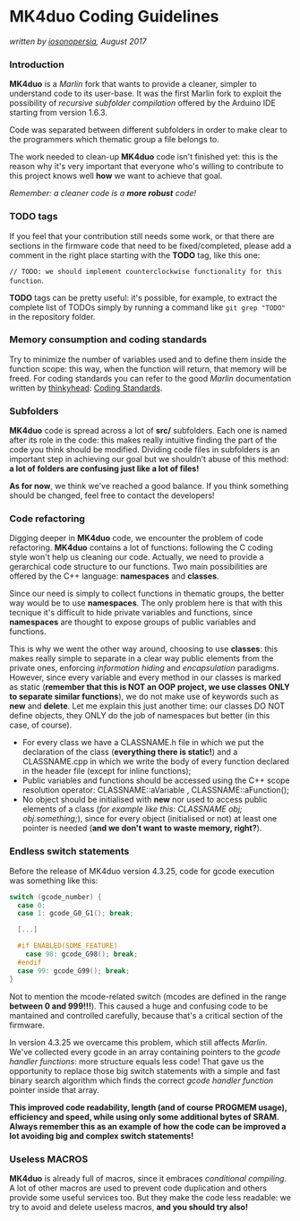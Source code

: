 # MK4duo Coding Guidelines
_written by [iosonopersia](https://github.com/iosonopersia), August 2017_

### Introduction
**MK4duo** is a _Marlin_ fork that wants to provide a cleaner, simpler to understand code to its user-base. It was the first Marlin fork to exploit the possibility of _recursive subfolder compilation_ offered by the Arduino IDE starting from version 1.6.3.

Code was separated between different subfolders in order to make clear to the programmers which thematic group a file belongs to.

The work needed to clean-up **MK4duo** code isn't finished yet: this is the reason why it's very important that everyone who's willing to contribute to this project knows well **how** we want to achieve that goal.

_Remember: a cleaner code is a **more robust** code!_

### TODO tags
If you feel that your contribution still needs some work, or that there are sections in the firmware code that need to be fixed/completed, please add a comment in the right place starting with the **TODO** tag, like this one:

`// TODO: we should implement counterclockwise functionality for this function`.

**TODO** tags can be pretty useful: it's possible, for example, to extract the complete list of TODOs simply by running a command like `git grep "TODO"` in the repository folder.

### Memory consumption and coding standards
Try to minimize the number of variables used and to define them inside the function scope: this way, when the function will return, that memory will be freed. For coding standards you can refer to the good _Marlin_ documentation written by [thinkyhead](https://github.com/thinkyhead): [Coding Standards](https://github.com/MarlinFirmware/MarlinDocumentation/blob/master/_development/coding_standards.md).

### Subfolders
**MK4duo** code is spread across a lot of **src/** subfolders. Each one is named after its role in the code: this makes really intuitive finding the part of the code you think should be modified. Dividing code files in subfolders is an important step in achieving our goal but we shouldn't abuse of this method: **a lot of folders are confusing just like a lot of files!**

**As for now**, we think we've reached a good balance. If you think something should be changed, feel free to contact the developers!

### Code refactoring
Digging deeper in **MK4duo** code, we encounter the problem of code refactoring. **MK4duo** contains a lot of functions: following the C coding style won't help us cleaning our code. Actually, we need to provide a gerarchical code structure to our functions. Two main possibilities are offered by the C++ language: **namespaces** and **classes**.

Since our need is simply to collect functions in thematic groups, the better way would be to use **namespaces**. The only problem here is that with this tecnique it's difficult to hide private variables and functions, since **namespaces** are thought to expose groups of public variables and functions.

This is why we went the other way around, choosing to use **classes**: this makes really simple to separate in a clear way public elements from the private ones, enforcing _information hiding_ and _encapsulation_ paradigms. However, since every variable and every method in our classes is marked as static (**remember that this is NOT an OOP project, we use classes ONLY to separate similar functions**), we do not make use of keywords such as **new** and **delete**. Let me explain this just another time: our classes DO NOT define objects, they ONLY do the job of namespaces but better (in this case, of course).

- For every class we have a CLASSNAME.h file in which we put the declaration of the class (**everything there is static!**) and a CLASSNAME.cpp in which we write the body of every function declared in the header file (except for inline functions);
- Public variables and functions should be accessed using the C++ scope resolution operator: CLASSNAME::aVariable , CLASSNAME::aFunction();
- No object should be initialised with **new** nor used to access public elements of a class (_for example like this: CLASSNAME obj; obj.something;_), since for every object (initialised or not) at least one pointer is needed (**and we don't want to waste memory, right?**).

### Endless switch statements
Before the release of MK4duo version 4.3.25, code for gcode execution was something like this:

```cpp
switch (gcode_number) {
  case 0:
  case 1: gcode_G0_G1(); break;

  [...]

  #if ENABLED(SOME_FEATURE)
    case 98: gcode_G98(); break;
  #endif
  case 99: gcode_G99(); break;
}
```

Not to mention the mcode-related switch (mcodes are defined in the range **between 0 and 999!!!**). This caused a huge and confusing code to be mantained and controlled carefully, because that's a critical section of the firmware.

In version 4.3.25 we overcame this problem, which still affects _Marlin_. We've collected every gcode in an array containing pointers to the _gcode handler functions_: more structure equals less code! That gave us the opportunity to replace those big switch statements with a simple and fast binary search algorithm which finds the correct _gcode handler function_ pointer inside that array.

**This improved code readability, length (and of course PROGMEM usage), efficiency and speed, while using only some additional bytes of SRAM.**
**Always remember this as an example of how the code can be improved a lot avoiding big and complex switch statements!**

### Useless MACROS
**MK4duo** is already full of macros, since it embraces _conditional compiling_. A lot of other macros are used to prevent code duplication and others provide some useful services too. But they make the code less readable: we try to avoid and delete useless macros, **and you should try also!**
